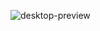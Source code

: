 


![desktop-preview](https://github.com/yarlinlynn/Toggle-Pricing-Component/assets/140059481/db428070-c181-46d8-be0b-a334770f7151)

